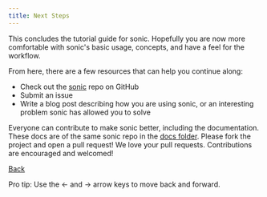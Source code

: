 ```yaml
---
title: Next Steps
---
```


This concludes the tutorial guide for sonic. Hopefully you are now more comfortable with sonic's basic usage, concepts, and have a feel for the workflow.

From here, there are a few resources that can help you continue along:

* Check out the [sonic](https://github.com/boltopslabs/sonic) repo on GitHub
* Submit an issue
* Write a blog post describing how you are using sonic, or an interesting problem sonic has allowed you to solve

Everyone can contribute to make sonic better, including the documentation. These docs are of the same sonic repo in the [docs folder](https://github.com/boltopslabs/sonic/tree/master/docs). Please fork the project and open a pull request!  We love your pull requests. Contributions are encouraged and welcomed!

<a id="prev" class="btn btn-basic" href="{% link _docs/how-it-works.md %}">Back</a>
<!-- <a id="next" class="btn btn-primary" href="{% link articles.md %}">Next Step</a> -->
<p class="keyboard-tip">Pro tip: Use the <- and -> arrow keys to move back and forward.</p>

